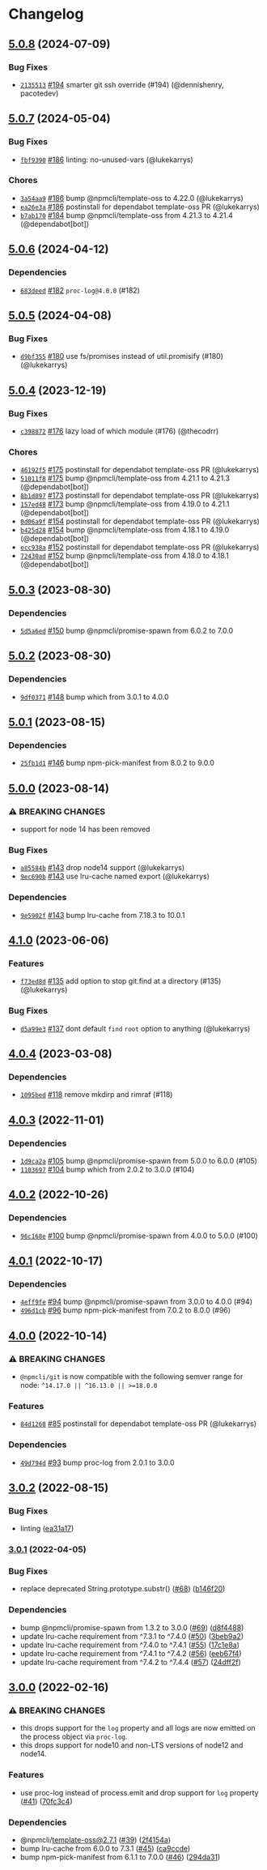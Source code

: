# Changelog

## [5.0.8](https://github.com/npm/git/compare/v5.0.7...v5.0.8) (2024-07-09)

### Bug Fixes

* [`2135513`](https://github.com/npm/git/commit/21355134c1a7077eea507611892393888edf2fb7) [#194](https://github.com/npm/git/pull/194) smarter git ssh override (#194) (@dennishenry, pacotedev)

## [5.0.7](https://github.com/npm/git/compare/v5.0.6...v5.0.7) (2024-05-04)

### Bug Fixes

* [`fbf9390`](https://github.com/npm/git/commit/fbf9390c88f8b7c57e0a1e0d3f898a87a52b6da3) [#186](https://github.com/npm/git/pull/186) linting: no-unused-vars (@lukekarrys)

### Chores

* [`3a54aa9`](https://github.com/npm/git/commit/3a54aa91cc5a972d7777083150689275fda86be5) [#186](https://github.com/npm/git/pull/186) bump @npmcli/template-oss to 4.22.0 (@lukekarrys)
* [`ea26e3a`](https://github.com/npm/git/commit/ea26e3ac1f9dbff487784660ef16cb32dc179414) [#186](https://github.com/npm/git/pull/186) postinstall for dependabot template-oss PR (@lukekarrys)
* [`b7ab170`](https://github.com/npm/git/commit/b7ab17047e52a514af10688ae8611aaca96be696) [#184](https://github.com/npm/git/pull/184) bump @npmcli/template-oss from 4.21.3 to 4.21.4 (@dependabot[bot])

## [5.0.6](https://github.com/npm/git/compare/v5.0.5...v5.0.6) (2024-04-12)

### Dependencies

* [`683deed`](https://github.com/npm/git/commit/683deedadcc6359cc1aa8c18adbd22542fd7860e) [#182](https://github.com/npm/git/pull/182) `proc-log@4.0.0` (#182)

## [5.0.5](https://github.com/npm/git/compare/v5.0.4...v5.0.5) (2024-04-08)

### Bug Fixes

* [`d9bf355`](https://github.com/npm/git/commit/d9bf355a35b4d11b86b64bec8f748ddba088a926) [#180](https://github.com/npm/git/pull/180) use fs/promises instead of util.promisify (#180) (@lukekarrys)

## [5.0.4](https://github.com/npm/git/compare/v5.0.3...v5.0.4) (2023-12-19)

### Bug Fixes

* [`c398872`](https://github.com/npm/git/commit/c3988721734281bb793d85db3dcbe8cacae59961) [#176](https://github.com/npm/git/pull/176) lazy load of which module (#176) (@thecodrr)

### Chores

* [`46192f5`](https://github.com/npm/git/commit/46192f559efa8b9ee2eed2132b7e143c10af1d1d) [#175](https://github.com/npm/git/pull/175) postinstall for dependabot template-oss PR (@lukekarrys)
* [`51011f8`](https://github.com/npm/git/commit/51011f8440b20a80502e35861e1adc5bdb33cdfc) [#175](https://github.com/npm/git/pull/175) bump @npmcli/template-oss from 4.21.1 to 4.21.3 (@dependabot[bot])
* [`8b1d897`](https://github.com/npm/git/commit/8b1d8971c9ee58becdbc0c272fb257dd1b9899d5) [#173](https://github.com/npm/git/pull/173) postinstall for dependabot template-oss PR (@lukekarrys)
* [`157ed48`](https://github.com/npm/git/commit/157ed4845c5f85af4a8a9a5fbed4b72c0bd4eca0) [#173](https://github.com/npm/git/pull/173) bump @npmcli/template-oss from 4.19.0 to 4.21.1 (@dependabot[bot])
* [`0d06a9f`](https://github.com/npm/git/commit/0d06a9f92bd2382333943e1f764a118336399736) [#154](https://github.com/npm/git/pull/154) postinstall for dependabot template-oss PR (@lukekarrys)
* [`b425d28`](https://github.com/npm/git/commit/b425d28218e6ceae4a81f371a8f651c1671b4259) [#154](https://github.com/npm/git/pull/154) bump @npmcli/template-oss from 4.18.1 to 4.19.0 (@dependabot[bot])
* [`ecc938a`](https://github.com/npm/git/commit/ecc938aaf3923951813b13ef9665a9bdf55a9cab) [#152](https://github.com/npm/git/pull/152) postinstall for dependabot template-oss PR (@lukekarrys)
* [`72430ad`](https://github.com/npm/git/commit/72430ad21e8b9e3dbbd0bb518d42a7bd6b26fed9) [#152](https://github.com/npm/git/pull/152) bump @npmcli/template-oss from 4.18.0 to 4.18.1 (@dependabot[bot])

## [5.0.3](https://github.com/npm/git/compare/v5.0.2...v5.0.3) (2023-08-30)

### Dependencies

* [`5d5a6ed`](https://github.com/npm/git/commit/5d5a6edee92ef09efa11c750d7168a60357c5104) [#150](https://github.com/npm/git/pull/150) bump @npmcli/promise-spawn from 6.0.2 to 7.0.0

## [5.0.2](https://github.com/npm/git/compare/v5.0.1...v5.0.2) (2023-08-30)

### Dependencies

* [`9df0371`](https://github.com/npm/git/commit/9df03715ed40cb22fd61a8525a83f3e29b11898d) [#148](https://github.com/npm/git/pull/148) bump which from 3.0.1 to 4.0.0

## [5.0.1](https://github.com/npm/git/compare/v5.0.0...v5.0.1) (2023-08-15)

### Dependencies

* [`25fb1d1`](https://github.com/npm/git/commit/25fb1d1ae9fcbc35b0b86dffb5ca70f89ad6611b) [#146](https://github.com/npm/git/pull/146) bump npm-pick-manifest from 8.0.2 to 9.0.0

## [5.0.0](https://github.com/npm/git/compare/v4.1.0...v5.0.0) (2023-08-14)

### ⚠️ BREAKING CHANGES

* support for node 14 has been removed

### Bug Fixes

* [`a85584b`](https://github.com/npm/git/commit/a85584bd368e723b278cf6c81d8d25f9f89a7a2d) [#143](https://github.com/npm/git/pull/143) drop node14 support (@lukekarrys)
* [`9ec690b`](https://github.com/npm/git/commit/9ec690b2b454fc1dbc90428ea187ca974fb86217) [#143](https://github.com/npm/git/pull/143) use lru-cache named export (@lukekarrys)

### Dependencies

* [`9e5902f`](https://github.com/npm/git/commit/9e5902f0f0989118c814923bfcf9b08a10487523) [#143](https://github.com/npm/git/pull/143) bump lru-cache from 7.18.3 to 10.0.1

## [4.1.0](https://github.com/npm/git/compare/v4.0.4...v4.1.0) (2023-06-06)

### Features

* [`f73ed8d`](https://github.com/npm/git/commit/f73ed8dee9811a00a52073ff50544c8e3d907952) [#135](https://github.com/npm/git/pull/135) add option to stop git.find at a directory (#135) (@lukekarrys)

### Bug Fixes

* [`d5a99e3`](https://github.com/npm/git/commit/d5a99e3f58a433dfd04d9d389dab50ca947b1085) [#137](https://github.com/npm/git/pull/137) dont default `find` `root` option to anything (@lukekarrys)

## [4.0.4](https://github.com/npm/git/compare/v4.0.3...v4.0.4) (2023-03-08)

### Dependencies

* [`1095bed`](https://github.com/npm/git/commit/1095bed420065fb2e04577b627b1d8d7622c7fe3) [#118](https://github.com/npm/git/pull/118) remove mkdirp and rimraf (#118)

## [4.0.3](https://github.com/npm/git/compare/v4.0.2...v4.0.3) (2022-11-01)

### Dependencies

* [`1d9ca2a`](https://github.com/npm/git/commit/1d9ca2a31141ea4b423967b3858dba2c2578b554) [#105](https://github.com/npm/git/pull/105) bump @npmcli/promise-spawn from 5.0.0 to 6.0.0 (#105)
* [`1103697`](https://github.com/npm/git/commit/11036976ce086230197bb63eccc902b80d7e6a7d) [#104](https://github.com/npm/git/pull/104) bump which from 2.0.2 to 3.0.0 (#104)

## [4.0.2](https://github.com/npm/git/compare/v4.0.1...v4.0.2) (2022-10-26)

### Dependencies

* [`96c168e`](https://github.com/npm/git/commit/96c168e01a2c07614896dff1b59c0a1e0ebae1b3) [#100](https://github.com/npm/git/pull/100) bump @npmcli/promise-spawn from 4.0.0 to 5.0.0 (#100)

## [4.0.1](https://github.com/npm/git/compare/v4.0.0...v4.0.1) (2022-10-17)

### Dependencies

* [`4eff9fe`](https://github.com/npm/git/commit/4eff9fef5977d853e0da7ee8b2213f7ec873dd6c) [#94](https://github.com/npm/git/pull/94) bump @npmcli/promise-spawn from 3.0.0 to 4.0.0 (#94)
* [`496d1cb`](https://github.com/npm/git/commit/496d1cb9c51e03035fce77958745c59d5fd74350) [#96](https://github.com/npm/git/pull/96) bump npm-pick-manifest from 7.0.2 to 8.0.0 (#96)

## [4.0.0](https://github.com/npm/git/compare/v3.0.2...v4.0.0) (2022-10-14)

### ⚠️ BREAKING CHANGES

* `@npmcli/git` is now compatible with the following semver range for node: `^14.17.0 || ^16.13.0 || >=18.0.0`

### Features

* [`84d1268`](https://github.com/npm/git/commit/84d12684685fbb071b62c3e84f44107fc11e5ec0) [#85](https://github.com/npm/git/pull/85) postinstall for dependabot template-oss PR (@lukekarrys)

### Dependencies

* [`49d794d`](https://github.com/npm/git/commit/49d794d9f09c54c10a0f0e2e54ebc174d7392533) [#93](https://github.com/npm/git/pull/93) bump proc-log from 2.0.1 to 3.0.0

## [3.0.2](https://github.com/npm/git/compare/v3.0.1...v3.0.2) (2022-08-15)


### Bug Fixes

* linting ([ea31a17](https://github.com/npm/git/commit/ea31a176d41f5355ef85a624028acfe57c1e650e))

### [3.0.1](https://github.com/npm/git/compare/v3.0.0...v3.0.1) (2022-04-05)


### Bug Fixes

* replace deprecated String.prototype.substr() ([#68](https://github.com/npm/git/issues/68)) ([b146f20](https://github.com/npm/git/commit/b146f202c7e4be3d9ee456dee00fdcf879ce2362))


### Dependencies

* bump @npmcli/promise-spawn from 1.3.2 to 3.0.0 ([#69](https://github.com/npm/git/issues/69)) ([d8f4488](https://github.com/npm/git/commit/d8f44887166a74b8d54b44f5c0a5062b302517af))
* update lru-cache requirement from ^7.3.1 to ^7.4.0 ([#50](https://github.com/npm/git/issues/50)) ([3beb9a2](https://github.com/npm/git/commit/3beb9a29d0aff7264a8a8a3073648b10cacff97c))
* update lru-cache requirement from ^7.4.0 to ^7.4.1 ([#55](https://github.com/npm/git/issues/55)) ([17c1e8a](https://github.com/npm/git/commit/17c1e8aff482cd77470bb9abec1b165d3ee6f9b0))
* update lru-cache requirement from ^7.4.1 to ^7.4.2 ([#56](https://github.com/npm/git/issues/56)) ([eeb67f4](https://github.com/npm/git/commit/eeb67f44eb777c1f917fb12241ee360478dd12de))
* update lru-cache requirement from ^7.4.2 to ^7.4.4 ([#57](https://github.com/npm/git/issues/57)) ([24dff2f](https://github.com/npm/git/commit/24dff2f0f46e3e1844a8824403acb0061b61b8ca))

## [3.0.0](https://www.github.com/npm/git/compare/v2.1.0...v3.0.0) (2022-02-16)


### ⚠ BREAKING CHANGES

* this drops support for the `log` property and all logs are now emitted on the process object via `proc-log`.
* this drops support for node10 and non-LTS versions of node12 and node14.

### Features

* use proc-log instead of process.emit and drop support for `log` property ([#41](https://www.github.com/npm/git/issues/41)) ([70fc3c4](https://www.github.com/npm/git/commit/70fc3c45f48918680c7dd17cfd248043d3a29d8d))


### Dependencies

* @npmcli/template-oss@2.7.1 ([#39](https://www.github.com/npm/git/issues/39)) ([2f4154a](https://www.github.com/npm/git/commit/2f4154a9f96cec6e8174d8d129f1a82cf54135c0))
* bump lru-cache from 6.0.0 to 7.3.1 ([#45](https://www.github.com/npm/git/issues/45)) ([ca9ccde](https://www.github.com/npm/git/commit/ca9ccde8bf0432d5d83d7256282c856081c08357))
* bump npm-pick-manifest from 6.1.1 to 7.0.0 ([#46](https://www.github.com/npm/git/issues/46)) ([294da31](https://www.github.com/npm/git/commit/294da31044ba1b86210ded3eeef4ec6255a74336))
